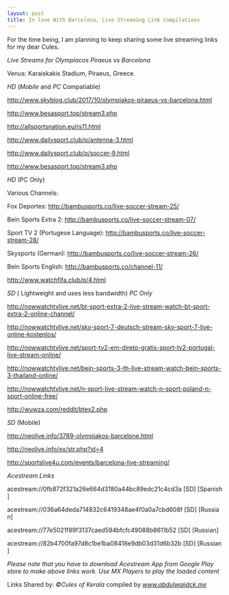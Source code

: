 ```yaml
---
layout: post
title: In love With Barcelona, Live Streaming Link Compilations
---
```


For the time being, I am planning to keep sharing some live streaming links for my dear Cules. 

*Live Streams for Olympiacos Piraeus vs Barcelona*


Venus: Karaiskakis Stadium, Piraeus, Greece. 


*HD* (*Mobile* and *PC* Compatiable)

http://www.skyblog.club/2017/10/olympiakos-piraeus-vs-barcelona.html


http://www.besasport.top/stream3.php


http://allsportsnation.eu/rs11.html


http://www.dailysport.club/p/antenna-3.html


http://www.dailysport.club/p/soccer-9.html


http://www.besasport.top/stream3.php



*HD* (PC Only)


Various Channels:

Fox Deportes: http://bambusports.co/live-soccer-stream-25/

Bein Sports Extra 2: http://bambusports.co/live-soccer-stream-07/

Sport TV 2 (Portugese Language): http://bambusports.co/live-soccer-stream-28/

Skysports (German): http://bambusports.co/live-soccer-stream-26/

Bein Sports English: http://bambusports.co/channel-11/

http://www.watchfifa.club/p/4.html


*SD* ( Lightweight and uses less bandwidth) *PC Only*

http://nowwatchtvlive.net/bt-sport-extra-2-live-stream-watch-bt-sport-extra-2-online-channel/


http://nowwatchtvlive.net/sky-sport-7-deutsch-stream-sky-sport-7-live-online-kostenlos/


http://nowwatchtvlive.net/sport-tv2-em-direto-gratis-sport-tv2-portugal-live-stream-online/


http://nowwatchtvlive.net/bein-sports-3-th-live-stream-watch-bein-sports-3-thailand-online/


http://nowwatchtvlive.net/n-sport-live-stream-watch-n-sport-poland-n-sport-online-free/


http://wuwza.com/reddit/btex2.php


*SD* (Mobile) 


http://neolive.info/3789-olympiakos-barcelone.html


http://neolive.info/ex/str.php?id=4


http://sportslive4u.com/events/barcelona-live-streaming/



*Acestream Links*


acestream://0fb872f321a26e664d3180a44bc89edc21c4cd3a [SD] [Spanish]

acestream://036a64deda714832c6419348ae4f0a0a7cbd608f [SD] [Russian]

acestream://77e5021f89f3137caed594bfcfc49088b8611b52 [SD] [Russian]

acestream://82b4700fa97d8c1be1ba08418e9db03d31d6b32b [SD] [Russian]


_Please note that you have to download *Acestream* App from Google Play store to make above links work. Use MX Players to play the loaded content_


Links Shared by: *©Cules of Kerala* compiled by *www.abdulwajidck.me*